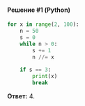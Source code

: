 #### Решение #1 (Python)
```python
for x in range(2, 100):
	n = 50
	s = 0
	while n > 0:
		s += 1
		n //= x
	
	if s == 3:
		print(x)
		break
```
**Ответ:** 4.
